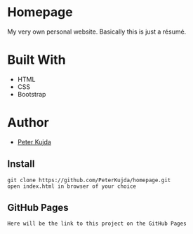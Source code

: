 # Homepage
My very own personal website. Basically this is just a résumé.

# Built With

* HTML
* CSS
* Bootstrap

# Author

* [Peter Kujda](https://github.com/PeterKujda)

Install
-----------------
```
git clone https://github.com/PeterKujda/homepage.git
open index.html in browser of your choice
```

GitHub Pages
------------
```
Here will be the link to this project on the GitHub Pages
```
